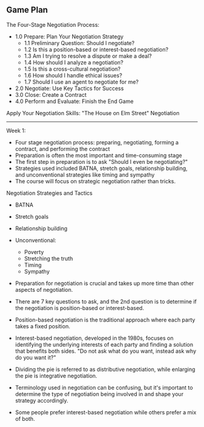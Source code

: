 ## Game Plan

The Four-Stage Negotiation Process:
- 1.0 Prepare: Plan Your Negotiation Strategy
	- 1.1 Preliminary Question: Should I negotiate?
	- 1.2 Is this a position-based or interest-based negotiation?
	- 1.3 Am I trying to resolve a dispute or make a deal?
	- 1.4 How should I analyze a negotiation?
	- 1.5 Is this a cross-cultural negotiation?
	- 1.6 How should I handle ethical issues?
	- 1.7 Should I use an agent to negotiate for me?
- 2.0 Negotiate: Use Key Tactics for Success
- 3.0 Close: Create a Contract
- 4.0 Perform and Evaluate: Finish the End Game

Apply Your Negotiation Skills: "The House on Elm Street" Negotiation

---

Week 1:

- Four stage negotiation process: preparing, negotiating, forming a contract, and performing the contract
- Preparation is often the most important and time-consuming stage
- The first step in preparation is to ask "Should I even be negotiating?"
- Strategies used included BATNA, stretch goals, relationship building, and unconventional strategies like timing and sympathy
- The course will focus on strategic negotiation rather than tricks.

Negotiation Strategies and Tactics
- BATNA
- Stretch goals
- Relationship building
- Unconventional:
	- Poverty
	- Stretching the truth
	- Timing
	- Sympathy

- Preparation for negotiation is crucial and takes up more time than other aspects of negotiation.
- There are 7 key questions to ask, and the 2nd question is to determine if the negotiation is position-based or interest-based.
- Position-based negotiation is the traditional approach where each party takes a fixed position.
- Interest-based negotiation, developed in the 1980s, focuses on identifying the underlying interests of each party and finding a solution that benefits both sides. 
"Do not ask what do you want, instead ask why do you want it?"
- Dividing the pie is referred to as distributive negotiation, while enlarging the pie is integrative negotiation.
- Terminology used in negotiation can be confusing, but it's important to determine the type of negotiation being involved in and shape your strategy accordingly.
- Some people prefer interest-based negotiation while others prefer a mix of both.
